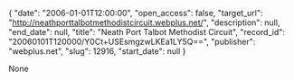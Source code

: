 {
  "date": "2006-01-01T12:00:00", 
  "open_access": false, 
  "target_url": "http://neathporttalbotmethodistcircuit.webplus.net/", 
  "description": null, 
  "end_date": null, 
  "title": "Neath Port Talbot Methodist Circuit", 
  "record_id": "20060101T120000/Y0Ct+USEsmgzwLKEa1LY5Q==", 
  "publisher": "webplus.net", 
  "slug": 12916, 
  "start_date": null
}

None